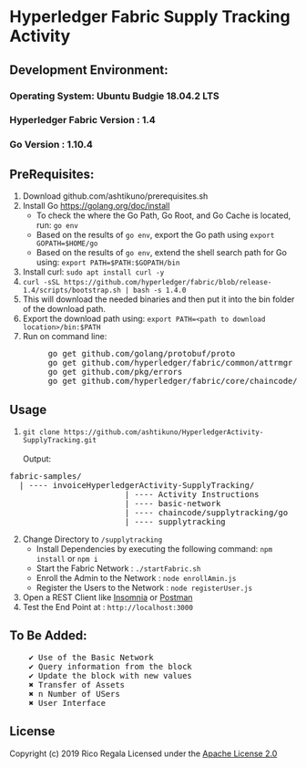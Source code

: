 # Hyperledger Fabric Supply Tracking Activity

## Development Environment:

### Operating System: Ubuntu Budgie 18.04.2 LTS

### Hyperledger Fabric Version : 1.4

### Go Version : 1.10.4

## PreRequisites:

1. Download github.com/ashtikuno/prerequisites.sh
2. Install Go https://golang.org/doc/install
   * To check the where the Go Path, Go Root, and Go Cache is located, run: `go env`
   * Based on the results of `go env`, export the Go path using  `export GOPATH=$HOME/go`
   * Based on the results of `go env`, extend the shell search path for Go using: `export PATH=$PATH:$GOPATH/bin`
3. Install curl: `sudo apt install curl -y`
4. `curl -sSL https://github.com/hyperledger/fabric/blob/release-1.4/scripts/bootstrap.sh | bash -s 1.4.0`
5. This will download the needed binaries and then put it into the bin folder of the download path.
6. Export the download path using: `export PATH=<path to download location>/bin:$PATH`
7. Run on command line:

<pre>
        go get github.com/golang/protobuf/proto
        go get github.com/hyperledger/fabric/common/attrmgr
        go get github.com/pkg/errors
        go get github.com/hyperledger/fabric/core/chaincode/lib/cid
</pre>

## Usage

1. `git clone https://github.com/ashtikuno/HyperledgerActivity-SupplyTracking.git`
<br/><br/>
Output:
<pre>fabric-samples/
  | ---- invoiceHyperledgerActivity-SupplyTracking/
                        | ---- Activity Instructions
                        | ---- basic-network
                        | ---- chaincode/supplytracking/go
                        | ---- supplytracking
</pre>

2. Change Directory to `/supplytracking` 
   * Install Dependencies by executing the following command: `npm install` or `npm i` 
   * Start the Fabric Network : `./startFabric.sh`
   * Enroll the Admin to the Network : `node enrollAmin.js`
   * Register the Users to the Network : `node registerUser.js`
3. Open a REST Client like [Insomnia](https://insomnia.rest/) or [Postman](https://www.getpostman.com/)
4. Test the End Point at : `http://localhost:3000`

## To Be Added:

<pre>
    ✔ Use of the Basic Network
    ✔ Query information from the block
    ✔ Update the block with new values
    ✖ Transfer of Assets
    ✖ n Number of USers
    ✖ User Interface
</pre>

## License

Copyright (c) 2019 Rico Regala
Licensed under the [Apache License 2.0](LICENSE)
